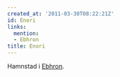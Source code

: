 ```yaml
---
created_at: '2011-03-30T08:22:21Z'
id: Enori
links:
  mention:
  - Ebhron
title: Enori
---
```


Hamnstad i [Ebhron].

  [Ebhron]: Ebhron